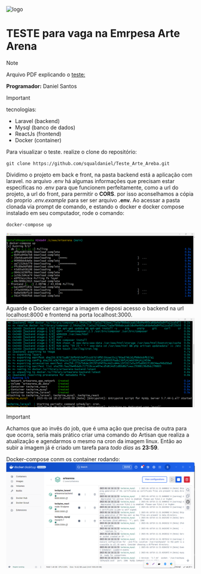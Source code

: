 ![logo](https://acdn.mitiendanube.com/stores/001/594/756/themes/common/logo-90280179-1735823139-ba80f4f10e2c52f0b774086bd52bf0f01735823140-320-0.webp)
# TESTE para vaga na Emrpesa Arte Arena

> [!NOTE]
> Arquivo PDF explicando o [teste:](Teste_para_Desenvolvedor_FullStack.pdf)

**Programador:** Daniel Santos
 
> [!IMPORTANT]
> tecnologias:
> * Laravel (backend)
> * Mysql (banco de dados)
> * ReactJs (frontend)
> * Docker (container)


Para visualizar o teste. realize o clone do repositório:
````
git clone https://github.com/squaldaniel/Teste_Arte_Areba.git
````
Dividimo o projeto em back e front, na pasta backend está a aplicação com laravel. no arquivo .env há algumas informações que precisam estar especificas no .env para que funcionem perfeitamente, como a url do projeto, a url do front, para permitir o **CORS**. por isso aconselhamos a cópia do proprio _.env.example_ para ser ser arquivo **.env**.
Ao acessar a pasta clonada via prompt de comando, e estando o docker e docker compose instalado em seu computador, rode o comando:
````
docker-compose up
````
![img001](img/teste_002.png)
Aguarde o Docker carregar a imagem e deposi acesso o backend na url localhost:8000 e frontend na porta localhost:3000.
![img001](img/teste_003.png)

> [!IMPORTANT]
> Achamos que ao invês do job, que é uma ação que precisa de outra para que ocorra, seria mais prático criar uma comando do Artisan que realiza a atualização e agendarmos o mesmo na cron da imagem linux. Então ao subir a imagem já é criado um tarefa para _todo dias_ as **23:59**.

Docker-compose conm os container rodando:
![docker-compose](img/teste_001.png)